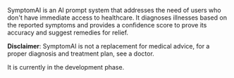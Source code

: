 SymptomAI is an AI prompt system that addresses the need of users who don't have immediate access to healthcare. It diagnoses illnesses based on the reported symptoms and provides a confidence score to prove its accuracy and suggest remedies for relief.

**Disclaimer**: SymptomAI is not a replacement for medical advice, for a proper diagnosis and treatment plan, see a doctor. 

It is currently in the development phase.
